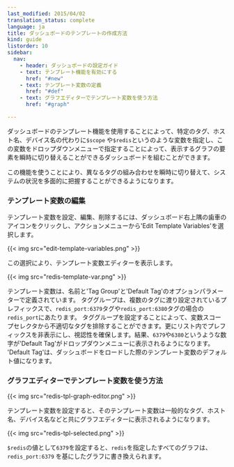 ```yaml
---
last_modified: 2015/04/02
translation_status: complete
language: ja
title: ダッシュボードのテンプレートの作成方法
kind: guide
listorder: 10
sidebar:
  nav:
    - header: ダッシュボードの設定ガイド
    - text: テンプレート機能を有効にする
      href: "#new"
    - text: テンプレート変数の定義
      href: "#def"
    - text: グラフエディターでテンプレート変数を使う方法
      href: "#graph"

---
```


<!-- <p> Dashboard templating allows you to create dashboards that use variables like <code>$scope</code>
or <code>$redis</code> in place of specific tags or hosts. You can then dynamically explore the metrics
across different sets of tags. Simply select a new variable value in the dropdown menu, and that
value will apply across the dashboard.</p> -->

ダッシュボードのテンプレート機能を使用することによって、特定のタグ、ホスト名、デバイス名の代わりに`$scope` や`$redis`というのような変数を指定し、この変数をドロップダウンメニューで指定することによって、表示するグラフの要素を瞬時に切り替えることができるダッシュボードを組むことができます。

この機能を使うことにより、異なるタグの組み合わせを瞬時に切り替えて、システムの状況を多面的に把握することができるようになります。


<!-- <h3 id="def">Editing template variables</h3>
<p>To create, edit, and delete template variables click the gear icon at the upper right-hand side of the screen, then select 'Edit Template Variables' from the actions menu.</p>
{{< img src="edit-template-variables.png" >}}

<p>This will open the template variable editing panel.</p>

{{< img src="redis-template-var.png" >}}
<p>A template variable is defined by a name and optional parameters for 'Tag Group' and 'Default Tag.'
A tag group is a prefix shared among several tags, like <code>redis_port</code> for the tags <code>redis_port:6379</code> and <code>redis_port:6380</code>.
Setting a tag group eliminates irrelevant tags from the variable's scope selector, and removes the prefix from the listed values for clarity - so you'll see
<code>6379</code> and <code>6380</code> in the 'Default Tag' dropdown instead.
The 'Default Tag' option determines the initial value for the variable on dashboard load.</p> -->

### テンプレート変数の編集

テンプレート変数を設定、編集、削除するには、ダッシュボード右上隅の歯車のアイコンをクリックし、アクションメニューから'Edit Template Variables'を選択します。

{{< img src="edit-template-variables.png" >}}

この選択により、テンプレート変数エディターを表示します。

{{< img src="redis-template-var.png" >}}

テンプレート変数は、名前と'Tag Group'と'Default Tag'のオプションパラメーターで定義されています。
タググループは、複数のタグに渡り設定されているプレフィックスで、`redis_port:6379`タグや`redis_port:6380`タグの場合の`redis_port`にあたります。
タググループを設定することによって、変数スコープセレクタから不適切なタグを排除することができます。更にリスト内でプレフィックスを非表示にし、視認性を確保します。結果、`6379`や`6380`というような数字が'Default Tag'がドロップダウンメニューに表示されるようになります。
'Default Tag'は、ダッシュボードをロードした際のテンプレート変数のデフォルト値になります。


<!-- <h3 id="graph">Using template variables in graph editors</h3>
{{< img src="redis-tpl-graph-editor.png" >}}
<p>Once defined, template variables appear alongside normal tag and host options in graph editors.  If you set <code>6379</code> as the value of <code>$redis</code>, all graphs defined with <code>$redis</code> will be scoped to <code>redis_port:6379</code>.
</p>
{{< img src="redis-tpl-selected.png" >}} -->

### グラフエディターでテンプレート変数を使う方法

{{< img src="redis-tpl-graph-editor.png" >}}

<!-- Once defined, template variables appear alongside normal tag and host options in graph editors.  If you set <code>6379</code> as the value of <code>$redis</code>, all graphs defined with <code>$redis</code> will be scoped to <code>redis_port:6379</code>. -->

テンプレート変数を設定すると、そのテンプレート変数は一般的なタグ、ホスト名、デバイス名などと共にグラフエディターに表示されるようになります。

{{< img src="redis-tpl-selected.png" >}}

`$redis`の値として`6379`を設定すると、`redis`を指定したすべてのグラフは、`redis_port:6379` を基にしたグラフに書き換えられます。
